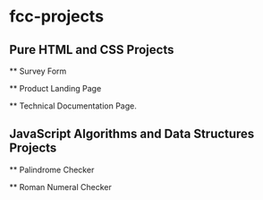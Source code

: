# fcc-projects

## Pure HTML and CSS Projects

** Survey Form

** Product Landing Page

** Technical Documentation Page.

## JavaScript Algorithms and Data Structures Projects

** Palindrome Checker

**  Roman Numeral Checker
